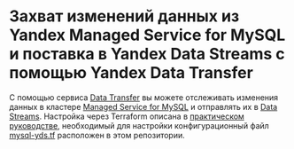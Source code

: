 # Захват изменений данных из Yandex Managed Service for MySQL и поставка в Yandex Data Streams с помощью Yandex Data Transfer

С помощью сервиса [Data Transfer](https://cloud.yandex.ru/docs/data-transfer) вы можете отслеживать изменения данных в кластере [Managed Service for MySQL](https://cloud.yandex.ru/docs/managed-mysql) и отправлять их в [Data Streams](https://cloud.yandex.ru/docs/data-streams). Настройка через Terraform описана в [практическом руководстве](https://cloud.yandex.ru/docs/data-transfer/tutorials/mmy-to-yds), необходимый для настройки конфигурационный файл [mysql-yds.tf](mysql-yds.tf) расположен в этом репозитории.
